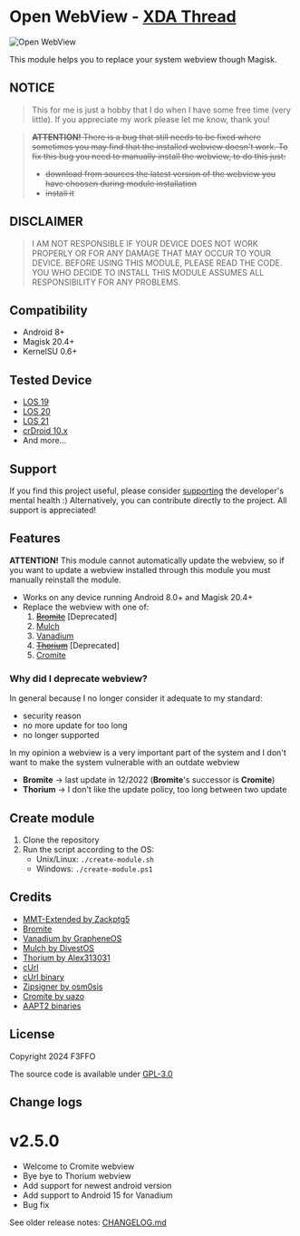 # Open WebView - [XDA Thread](https://xdaforums.com/t/magisk-module-webview-open-webview.4496119/)

![Open WebView](https://raw.githubusercontent.com/Magisk-Modules-Alt-Repo/open_webview/master/img/logo.png)

This module helps you to replace your system webview though Magisk.

## NOTICE
> This for me is just a hobby that I do when I have some free time (very little). If you appreciate my work please let me know, thank you!

>~~**ATTENTION!** There is a bug that still needs to be fixed where sometimes you may find that the installed webview doesn't work. To fix this bug you need to manually install the webview, to do this just:~~
> - ~~download from sources the latest version of the webview you have choosen during module installation~~
> - ~~install it~~

## DISCLAIMER

>I AM NOT RESPONSIBLE IF YOUR DEVICE DOES NOT WORK PROPERLY OR FOR ANY DAMAGE THAT MAY OCCUR TO YOUR DEVICE. BEFORE USING THIS MODULE, PLEASE READ THE CODE. YOU WHO DECIDE TO INSTALL THIS MODULE ASSUMES ALL RESPONSIBILITY FOR ANY PROBLEMS.

## Compatibility

- Android 8+
- Magisk 20.4+
- KernelSU 0.6+

## Tested Device

- [LOS 19](https://lineageos.org/)
- [LOS 20](https://lineageos.org/)
- [LOS 21](https://lineageos.org/)
- [crDroid 10.x](https://crdroid.net/)
- And more...

## Support

If you find this project useful, please consider [supporting](https://www.paypal.me/f3ff0) the developer's mental health :)
Alternatively, you can contribute directly to the project. All support is appreciated!

## Features

**ATTENTION!** This module cannot automatically update the webview, so if you want to update a webview installed through this module you must manually reinstall the module.

- Works on any device running Android 8.0+ and Magisk 20.4+
- Replace the webview with one of:
    1. ~~[Bromite](https://github.com/bromite/bromite)~~ [Deprecated]
    2. [Mulch](https://gitlab.com/divested-mobile/mulch)
    3. [Vanadium](https://gitlab.com/grapheneos/platform_external_vanadium)
    4. ~~[Thorium](https://github.com/Alex313031/Thorium-Android)~~ [Deprecated]
    5. [Cromite](https://github.com/uazo/cromite)

### Why did I deprecate webview?

In general because I no longer consider it adequate to my standard:
- security reason
- no more update for too long
- no longer supported

In my opinion a webview is a very important part of the system and I don't want to make the system vulnerable with an outdate webview

- **Bromite** -> last update in 12/2022 (**Bromite**'s successor is **Cromite**)
- **Thorium** -> I don't like the update policy, too long between two update

## Create module

1. Clone the repository
2. Run the script according to the OS:
   - Unix/Linux: `./create-module.sh`
   - Windows: `./create-module.ps1`

## Credits

- [MMT-Extended by Zackptg5](https://github.com/Zackptg5/MMT-Extended)
- [Bromite](https://github.com/bromite/bromite)
- [Vanadium by GrapheneOS](https://gitlab.com/grapheneos/platform_external_vanadium)
- [Mulch by DivestOS](https://gitlab.com/divested-mobile/mulch)
- [Thorium by Alex313031](https://github.com/Alex313031/thorium)
- [cUrl](https://github.com/curl/curl)
- [cUrl binary](https://github.com/F3FFO/compile_zlib_openssl_curl_android)
- [Zipsigner by osm0sis](https://github.com/Magisk-Modules-Repo/zipsigner)
- [Cromite by uazo](https://github.com/uazo/cromite)
- [AAPT2 binaries](https://github.com/skittles9823/QuickSwitch)

## License

Copyright 2024 F3FFO

The source code is available under [GPL-3.0](https://github.com/Magisk-Modules-Alt-Repo/open_fonts/blob/master/LICENSE)

## Change logs

# v2.5.0

- Welcome to Cromite webview
- Bye bye to Thorium webview
- Add support for newest android version
- Add support to Android 15 for Vanadium
- Bug fix

See older release notes: [CHANGELOG.md](CHANGELOG.md)
